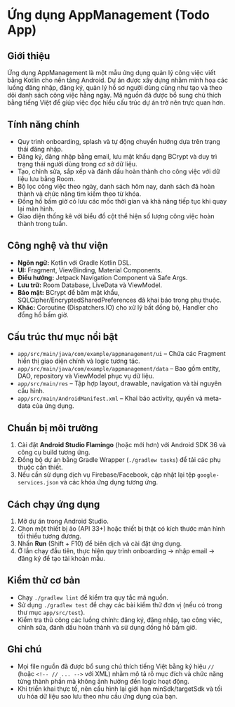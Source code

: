 # Ứng dụng AppManagement (Todo App)

## Giới thiệu
Ứng dụng AppManagement là một mẫu ứng dụng quản lý công việc viết bằng Kotlin cho nền tảng Android. Dự án được xây dựng nhằm minh họa các luồng đăng nhập, đăng ký, quản lý hồ sơ người dùng cũng như tạo và theo dõi danh sách công việc hằng ngày. Mã nguồn đã được bổ sung chú thích bằng tiếng Việt để giúp việc đọc hiểu cấu trúc dự án trở nên trực quan hơn.

## Tính năng chính
- Quy trình onboarding, splash và tự động chuyển hướng dựa trên trạng thái đăng nhập.
- Đăng ký, đăng nhập bằng email, lưu mật khẩu dạng BCrypt và duy trì trạng thái người dùng trong cơ sở dữ liệu.
- Tạo, chỉnh sửa, sắp xếp và đánh dấu hoàn thành cho công việc với dữ liệu lưu bằng Room.
- Bộ lọc công việc theo ngày, danh sách hôm nay, danh sách đã hoàn thành và chức năng tìm kiếm theo từ khóa.
- Đồng hồ bấm giờ có lưu các mốc thời gian và khả năng tiếp tục khi quay lại màn hình.
- Giao diện thống kê với biểu đồ cột thể hiện số lượng công việc hoàn thành trong tuần.

## Công nghệ và thư viện
- **Ngôn ngữ:** Kotlin với Gradle Kotlin DSL.
- **UI:** Fragment, ViewBinding, Material Components.
- **Điều hướng:** Jetpack Navigation Component và Safe Args.
- **Lưu trữ:** Room Database, LiveData và ViewModel.
- **Bảo mật:** BCrypt để băm mật khẩu, SQLCipher/EncryptedSharedPreferences đã khai báo trong phụ thuộc.
- **Khác:** Coroutine (Dispatchers.IO) cho xử lý bất đồng bộ, Handler cho đồng hồ bấm giờ.

## Cấu trúc thư mục nổi bật
- `app/src/main/java/com/example/appmanagement/ui` – Chứa các Fragment hiển thị giao diện chính và logic tương tác.
- `app/src/main/java/com/example/appmanagement/data` – Bao gồm entity, DAO, repository và ViewModel phục vụ dữ liệu.
- `app/src/main/res` – Tập hợp layout, drawable, navigation và tài nguyên cấu hình.
- `app/src/main/AndroidManifest.xml` – Khai báo activity, quyền và meta-data của ứng dụng.

## Chuẩn bị môi trường
1. Cài đặt **Android Studio Flamingo** (hoặc mới hơn) với Android SDK 36 và công cụ build tương ứng.
2. Đồng bộ dự án bằng Gradle Wrapper (`./gradlew tasks`) để tải các phụ thuộc cần thiết.
3. Nếu cần sử dụng dịch vụ Firebase/Facebook, cập nhật lại tệp `google-services.json` và các khóa ứng dụng tương ứng.

## Cách chạy ứng dụng
1. Mở dự án trong Android Studio.
2. Chọn một thiết bị ảo (API 33+) hoặc thiết bị thật có kích thước màn hình tối thiểu tương đương.
3. Nhấn **Run** (Shift + F10) để biên dịch và cài đặt ứng dụng.
4. Ở lần chạy đầu tiên, thực hiện quy trình onboarding → nhập email → đăng ký để tạo tài khoản mẫu.

## Kiểm thử cơ bản
- Chạy `./gradlew lint` để kiểm tra quy tắc mã nguồn.
- Sử dụng `./gradlew test` để chạy các bài kiểm thử đơn vị (nếu có trong thư mục `app/src/test`).
- Kiểm tra thủ công các luồng chính: đăng ký, đăng nhập, tạo công việc, chỉnh sửa, đánh dấu hoàn thành và sử dụng đồng hồ bấm giờ.

## Ghi chú
- Mọi file nguồn đã được bổ sung chú thích tiếng Việt bằng ký hiệu `//` (hoặc `<!-- // ... -->` với XML) nhằm mô tả rõ mục đích và chức năng từng thành phần mà không ảnh hưởng đến logic hoạt động.
- Khi triển khai thực tế, nên cấu hình lại giới hạn minSdk/targetSdk và tối ưu hóa dữ liệu sao lưu theo nhu cầu ứng dụng của bạn.
